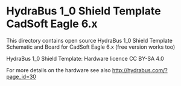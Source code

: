 HydraBus 1_0 Shield Template CadSoft Eagle 6.x
========

This directory contains open source HydraBus 1_0 Shield Template Schematic and Board for CadSoft Eagle 6.x (free version works too)

HydraBus 1_0 Shield Template: Hardware licence CC BY-SA 4.0

For more details on the hardware see also http://hydrabus.com/?page_id=30
